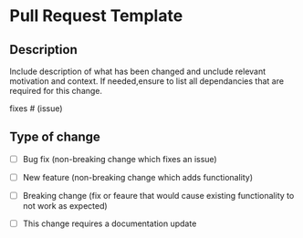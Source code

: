 # Pull Request Template

## Description

Include description of what has been changed and unclude relevant motivation and context.
If needed,ensure to list all dependancies that are required for this change.


fixes # (issue)

## Type of change

- [ ] Bug fix (non-breaking change which fixes an issue)
- [ ] New feature (non-breaking change which adds functionality)
- [ ] Breaking change (fix or feaure that would cause existing functionality to not work as expected)
- [ ] This change requires a documentation update

